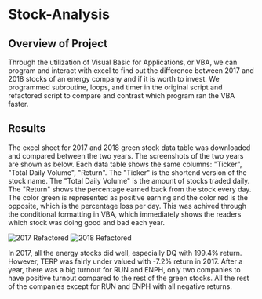 # Stock-Analysis
## Overview of Project
Through the utilization of Visual Basic for Applications, or VBA, we can program and interact with excel to find out the difference between 2017 and 2018 stocks of an energy company and if it is worth to invest. We programmed subroutine, loops, and timer in the original script and refactored script to compare and contrast which program ran the VBA faster.

## Results
The excel sheet for 2017 and 2018 green stock data table was downloaded and compared between the two years. The screenshots of the two years are shown as below. Each data table shows the same columns: "Ticker", "Total Daily Volume", "Return". The "Ticker" is the shortend version of the stock name. The "Total Daily Volume" is the amount of stocks traded daily. The "Return" shows the percentage earned back from the stock every day. The color green is represented as positive earning and the color red is the opposite, which is the percentage loss per day. This was achived through the conditional formatting in VBA, which immediately shows the readers which stock was doing good and bad each year.

![2017 Refactored](https://user-images.githubusercontent.com/92328984/140254414-7c08ed84-b33f-4992-9afe-cf8dfb39c992.jpg)
![2018 Refactored](https://user-images.githubusercontent.com/92328984/140254791-f71b01f5-cac3-4006-8eb8-b1c2a371fd47.JPG)

In 2017, all the energy stocks did well, especially DQ with 199.4% return. However, TERP was fairly under valued with -7.2% return in 2017. After a year, there was a big turnout for RUN and ENPH, only two companies to have positive turnout compared to the rest of the green stocks. All the rest of the companies except for RUN and ENPH with all negative returns.  








